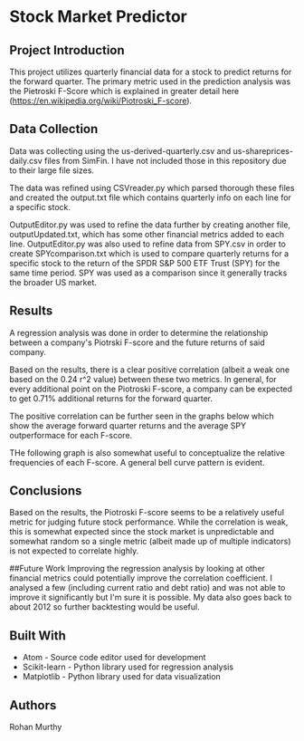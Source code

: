 # Stock Market Predictor
## Project Introduction

This project utilizes quarterly financial data for a stock to predict returns for the forward quarter. The primary metric used in the prediction analysis was the Pietroski F-Score which is explained in greater detail here (https://en.wikipedia.org/wiki/Piotroski_F-score).

## Data Collection

Data was collecting using the us-derived-quarterly.csv and us-shareprices-daily.csv files from SimFin. I have not included those in this repository due to their large file sizes.

The data was refined using CSVreader.py which parsed thorough these files and created the output.txt file which contains quarterly info on each line for a specific stock.

OutputEditor.py was used to refine the data further by creating another file, outputUpdated.txt, which has some other financial metrics added to each line. OutputEditor.py was also used to refine data from SPY.csv in order to create SPYcomparison.txt which is used to compare quarterly returns for a specific stock to the return of the SPDR S&P 500 ETF Trust (SPY) for the same time period. SPY was used as a comparison since it generally tracks the broader US market. 

## Results

A regression analysis was done in order to determine the relationship between a company's Piotrski F-score and the future returns of said company.

Based on the results, there is a clear positive correlation (albeit a weak one based on the 0.24 r^2 value) between these two metrics. In general, for every additional point on the Piotroski F-score, a company can be expected to get 0.71% additional returns for the forward quarter.

The positive correlation can be further seen in the graphs below which show the average forward quarter returns and the average SPY outperformace for each F-score.

THe following graph is also somewhat useful to conceptualize the relative frequencies of each F-score. A general bell curve pattern is evident.

## Conclusions
Based on the results, the Piotroski F-score seems to be a relatively useful metric for judging future stock performance. While the correlation is weak, this is somewhat expected since the stock market is unpredictable and somewhat random so a single metric (albeit made up of multiple indicators) is not expected to correlate highly.

##Future Work
Improving the regression analysis by looking at other financial metrics could potentially improve the correlation coefficient. I analysed a few (including current ratio and debt ratio) and was not able to improve it significantly but I'm sure it is possible.
My data also goes back to about 2012 so further backtesting would be useful.

## Built With
* Atom - Source code editor used for development
* Scikit-learn - Python library used for regression analysis
* Matplotlib - Python library used for data visualization

## Authors
Rohan Murthy  
